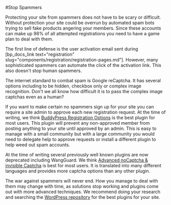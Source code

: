 #Stop Spammers

Protecting your site from spammers does not have to be scary or difficult. Without protection your site could be overrun by automated spam bots trying to sell fake products angering your members. Since these accounts can make up 98% of all attempted registrations you need to have a game plan to deal with them.

The first line of defense is the user activation email sent during [bp_docs_link text="registration" slug="components/registration/registration-pages.md"]. However, many sophisticated spammers can automate the click of the activation link. This also doesn't stop human spammers.

The internet standard to combat spam is Google reCaptcha. It has several options including to be hidden, checkbox only or complex image recognition. Don't we all know how difficult it is to pass the complex image captchas even as a human?

If you want to make certain no spammers sign up for your site you can require a site admin to approve each new registration request. At the time of writing, we think [BuddyPress Registration Options](https://wordpress.org/plugins/bp-registration-options/) is the best plugin for most users. This plugin will prevent any non-approved member from posting anything to your site until approved by an admin. This is easy to manage with a small community but with a large community you would need to delegate help to approve requests or install a different plugin to help weed out spam accounts.

At the time of writing several previously well known plugins are now deprecated including WangGuard. We think [Advanced noCaptcha & invisible Captcha](https://wordpress.org/plugins/advanced-nocaptcha-recaptcha/) is best for most users. It is translated into many different languages and provides more captcha options than any other plugin.

The war against spammers will never end. How you manage to deal with them may change with time, as solutions stop working and plugins come out with more advanced techniques. We recommend doing your research and searching the [WordPress repository](https://wordpress.org/plugins/) for the best plugins for your site.